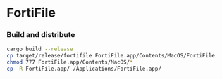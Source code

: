 # FortiFile


### Build and distribute

```bash
cargo build --release
cp target/release/fortifile FortiFile.app/Contents/MacOS/FortiFile
chmod 777 FortiFile.app/Contents/MacOS/*
cp -R FortiFile.app/ /Applications/FortiFile.app/
```